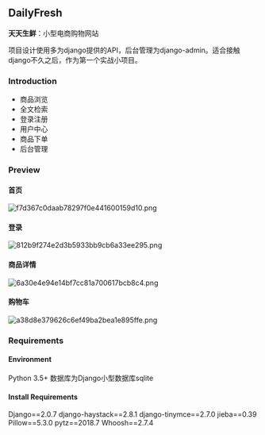 ## DailyFresh
**天天生鲜**：小型电商购物网站

项目设计使用多为django提供的API，后台管理为django-admin。适合接触django不久之后，作为第一个实战小项目。

### Introduction
- 商品浏览
- 全文检索
- 登录注册
- 用户中心
- 商品下单
- 后台管理

### Preview
#### 首页
![f7d367c0daab78297f0e441600159d10.png](en-resource://database/559:1)

#### 登录
![812b9f274e2d3b5933bb9cb6a33ee295.png](en-resource://database/561:1)

#### 商品详情
![6a30e4e94e14bf7cc81a700617bcb8c4.png](en-resource://database/563:1)

#### 购物车
![a38d8e379626c6ef49ba2bea1e895ffe.png](en-resource://database/567:1)

### Requirements
#### Environment
Python 3.5+
数据库为Django小型数据库sqlite
#### Install Requirements
Django==2.0.7
django-haystack==2.8.1
django-tinymce==2.7.0
jieba==0.39
Pillow==5.3.0
pytz==2018.7
Whoosh==2.7.4

